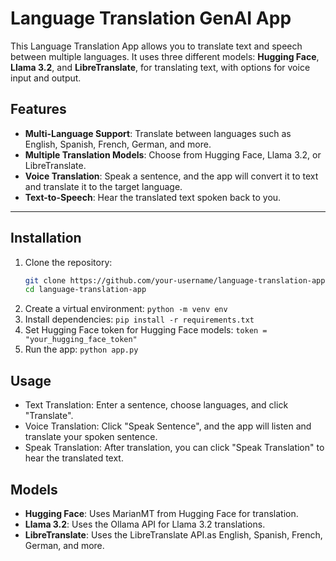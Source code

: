 # **Language Translation GenAI App**

This Language Translation App allows you to translate text and speech between multiple languages. It uses three different models: **Hugging Face**, **Llama 3.2**, and **LibreTranslate**, for translating text, with options for voice input and output.


## Features
- **Multi-Language Support**: Translate between languages such as English, Spanish, French, German, and more.
- **Multiple Translation Models**: Choose from Hugging Face, Llama 3.2, or LibreTranslate.
- **Voice Translation**: Speak a sentence, and the app will convert it to text and translate it to the target language.
- **Text-to-Speech**: Hear the translated text spoken back to you.

--- 

## Installation
1. Clone the repository:
   ```bash
   git clone https://github.com/your-username/language-translation-app.git
   cd language-translation-app
2. Create a virtual environment: `python -m venv env`
3. Install dependencies: `pip install -r requirements.txt`
4. Set Hugging Face token for Hugging Face models: `token = "your_hugging_face_token"`
5. Run the app: `python app.py`


## Usage
- Text Translation: Enter a sentence, choose languages, and click "Translate".
- Voice Translation: Click "Speak Sentence", and the app will listen and translate your spoken sentence.
- Speak Translation: After translation, you can click "Speak Translation" to hear the translated text.

## Models
- **Hugging Face**: Uses MarianMT from Hugging Face for translation.
- **Llama 3.2**: Uses the Ollama API for Llama 3.2 translations.
- **LibreTranslate**: Uses the LibreTranslate API.as English, Spanish, French, German, and more.






